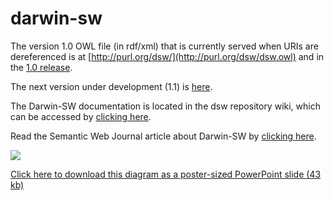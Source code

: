 # darwin-sw
The version 1.0 OWL file (in rdf/xml) that is currently served when URIs are dereferenced is at [http://purl.org/dsw/](http://purl.org/dsw/dsw.owl) and in the [1.0 release](https://github.com/darwin-sw/dsw/releases/tag/1.0).

The next version under development (1.1) is [here](https://github.com/darwin-sw/dsw/blob/master/dsw.owl).

The Darwin-SW documentation is located in the dsw repository wiki, which can be accessed by [clicking here](https://github.com/darwin-sw/dsw/wiki).

Read the Semantic Web Journal article about Darwin-SW by [clicking here](http://www.semantic-web-journal.net/content/darwin-sw-darwin-core-based-terms-expressing-biodiversity-data-rdf-1).

![](https://raw.githubusercontent.com/darwin-sw/dsw/master/img/dsw-1-0-graph-model.png)

[Click here to download this diagram as a poster-sized PowerPoint slide (43 kb)](https://github.com/darwin-sw/dsw/raw/master/img/dsw-1.0-graph-model.pptx)
